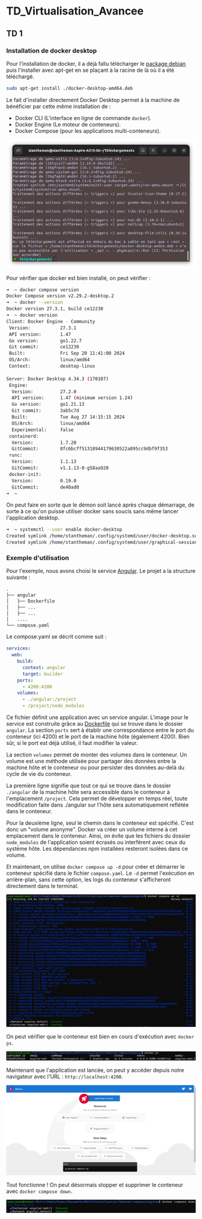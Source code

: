 # TD_Virtualisation_Avancee

## TD 1

### Installation de docker desktop

Pour l'installation de docker, il a déjà fallu télécharger le [package debian](https://desktop.docker.com/linux/main/amd64/docker-desktop-amd64.deb?utm_source=docker&utm_medium=webreferral&utm_campaign=docs-driven-download-linux-amd64) puis l'installer avec apt-get en se plaçant à la racine de là où il a été téléchargé.
```bash
sudo apt-get install ./docker-desktop-amd64.deb
```

Le fait d'installer directement Docker Desktop permet à la machine de bénéficier par cette même installation de : 
- Docker CLI (L'interface en ligne de commande `docker`).
- Docker Engine (Le moteur de conteneurs).
- Docker Compose (pour les applications multi-conteneurs).

![alt text](image.png)

Pour vérifier que docker est bien installé, on peut vérifier : 
```bash
➜  ~ docker compose version
Docker Compose version v2.29.2-desktop.2
➜  ~ docker --version
Docker version 27.3.1, build ce12230
➜  ~ docker version
Client: Docker Engine - Community
 Version:           27.3.1
 API version:       1.47
 Go version:        go1.22.7
 Git commit:        ce12230
 Built:             Fri Sep 20 11:41:00 2024
 OS/Arch:           linux/amd64
 Context:           desktop-linux

Server: Docker Desktop 4.34.3 (170107)
 Engine:
  Version:          27.2.0
  API version:      1.47 (minimum version 1.24)
  Go version:       go1.21.13
  Git commit:       3ab5c7d
  Built:            Tue Aug 27 14:15:15 2024
  OS/Arch:          linux/amd64
  Experimental:     false
 containerd:
  Version:          1.7.20
  GitCommit:        8fc6bcff51318944179630522a095cc9dbf9f353
 runc:
  Version:          1.1.13
  GitCommit:        v1.1.13-0-g58aa920
 docker-init:
  Version:          0.19.0
  GitCommit:        de40ad0
➜  ~ 
```

On peut faire en sorte que le démon soit lancé après chaque démarrage, de sorte à ce qu'on puisse utiliser docker sans soucis sans même lancer l'application desktop.
```bash
➜  ~ systemctl --user enable docker-desktop
Created symlink /home/stantheman/.config/systemd/user/docker-desktop.service → /usr/lib/systemd/user/docker-desktop.service.
Created symlink /home/stantheman/.config/systemd/user/graphical-session.target.wants/docker-desktop.service → /usr/lib/systemd/user/docker-desktop.service.
```




### Exemple d'utilisation
Pour l'exemple, nous avons choisi le service [Angular](https://angular.dev/).
Le projet a la structure suivante :
```
.
├── angular
│   ├── Dockerfile
│   ├── ...
│   ├── ...
│   ....
└── compose.yaml
```

Le compose.yaml se décrit comme suit :
```yaml
services:
  web:
    build:
      context: angular
      target: builder
    ports:
      - 4200:4200
    volumes:
      - ./angular:/project
      - /project/node_modules
```
Ce fichier définit une application avec un service angular. L'image pour le service est construite grâce au [Dockerfile](Ressources/files/Dockerfile) qui se trouve dans le dossier ``angular``.
La section ``ports`` sert à établir une correspondance entre le port du conteneur (ici 4200) et le port de la machine hôte (également 4200). Bien sûr, si le port est déjà utilisé, il faut modifier la valeur.

La section ``volumes`` permet de monter des volumes dans le conteneur. Un volume est une méthode utilisée pour partager des données entre la machine hôte et le conteneur ou pour persister des données au-delà du cycle de vie du conteneur. 

La première ligne signifie que tout ce qui se trouve dans le dossier ``./angular`` de la machine hôte sera accessible dans le conteneur à l'emplacement ``/project``. Cela permet de développer en temps réel, toute modification faite dans ./angular sur l'hôte sera automatiquement reflétée dans le conteneur.

Pour la deuxième ligne, seul le chemin dans le conteneur est spécifié. C'est donc un "volume anonyme". Docker va créer un volume interne à cet emplacement dans le conteneur. Ainsi, on évite que les fichiers du dossier ``node_modules`` de l'application soient écrasés ou interférent avec ceux du système hôte. Les dépendances npm installées resteront isolées dans ce volume.

Et maintenant, on utilise ``docker compose up -d`` pour créer et démarrer le conteneur spécifié dans le fichier ``compose.yaml``. Le ``-d`` permet l'exécution en arrière-plan, sans cette option, les logs du conteneur s'afficheront directement dans le terminal.

![alt text](Ressources/img/composeUp.png)

On peut vérifier que le conteneur est bien en cours d'exécution avec ``docker ps``.

![alt text](Ressources/img/dockerPs.png)

Maintenant que l'application est lancée, on peut y accéder depuis notre navigateur avec l'URL : ``http://localhost:4200``.

![alt text](Ressources/img/visuelAngular.png)

Tout fonctionne ! On peut désormais stopper et supprimer le conteneur avec ``docker compose down``.

![alt text](Ressources/img/composeDown.png)
